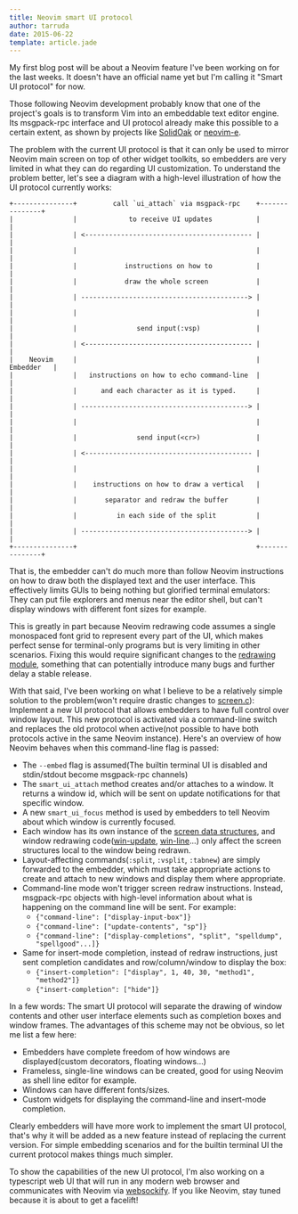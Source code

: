 ```yaml
---
title: Neovim smart UI protocol
author: tarruda
date: 2015-06-22
template: article.jade
---
```


My first blog post will be about a Neovim feature I've been working on
for the last weeks. It doesn't have an official name yet but I'm calling it
"Smart UI protocol" for now. <span class="more">

Those following Neovim development probably know that one of the project's goals
is to transform Vim into an embeddable text editor engine. Its msgpack-rpc
interface and UI protocol already make this possible to a certain extent, as
shown by projects like [SolidOak][SolidOak] or [neovim-e][neovim-e]. 

The problem with the current UI protocol is that it can only be used to mirror
Neovim main screen on top of other widget toolkits, so embedders are very
limited in what they can do regarding UI customization. To understand the
problem better, let's see a diagram with a high-level illustration of how the UI
protocol currently works:


```
+---------------+         call `ui_attach` via msgpack-rpc    +---------------+
|               |             to receive UI updates           |               |
|               | <------------------------------------------ |               |
|               |                                             |               |
|               |            instructions on how to           |               |
|               |            draw the whole screen            |               |
|               | ------------------------------------------> |               |
|               |                                             |               |
|               |               send input(:vsp)              |               |
|               | <------------------------------------------ |               |
|    Neovim     |                                             |    Embedder   |
|               |   instructions on how to echo command-line  |               |
|               |      and each character as it is typed.     |               |
|               | ------------------------------------------> |               |
|               |                                             |               |
|               |               send input(<cr>)              |               |
|               | <------------------------------------------ |               |
|               |                                             |               |
|               |    instructions on how to draw a vertical   |               |
|               |       separator and redraw the buffer       |               |
|               |          in each side of the split          |               |
|               | ------------------------------------------> |               |
+---------------+                                             +---------------+
```

That is, the embedder can't do much more than follow Neovim instructions on how
to draw both the displayed text and the user interface. This effectively limits
GUIs to being nothing but glorified terminal emulators: They can put file
explorers and menus near the editor shell, but can't display windows with
different font sizes for example.

This is greatly in part because Neovim redrawing code assumes a single
monospaced font grid to represent every part of the UI, which makes perfect
sense for terminal-only programs but is very limiting in other scenarios.
Fixing this would require significant changes to the [redrawing module][screen.c],
something that can potentially introduce many bugs and further delay a stable
release.

With that said, I've been working on what I believe to be a relatively simple
solution to the problem(won't require drastic changes to [screen.c][screen.c]):
Implement a new UI protocol that allows embedders to have full control over
window layout. This new protocol is activated via a command-line switch and
replaces the old protocol when active(not possible to have both protocols active
in the same Neovim instance). Here's an overview of how Neovim behaves when this
command-line flag is passed:

- The `--embed` flag is assumed(The builtin terminal UI is disabled and
  stdin/stdout become msgpack-rpc channels)
- The `smart_ui_attach` method creates and/or attaches to a window. It returns a
  window id, which will be sent on update notifications for that specific
  window.
- A new `smart_ui_focus` method is used by embedders to tell Neovim about which
  window is currently focused.
- Each window has its own instance of the
  [screen data structures][screen-data-structures], and window redrawing
  code([win-update][win-update], [win-line][win-line]...) only affect the
  screen structures local to the window being redrawn.
- Layout-affecting commands(`:split`, `:vsplit`, `:tabnew`) are simply forwarded
  to the embedder, which must take appropriate actions to create and attach to
  new windows and display them where appropriate.
- Command-line mode won't trigger screen redraw instructions. Instead,
  msgpack-rpc objects with high-level information about what is happening on the
  command line will be sent. For example:
  - `{"command-line": ["display-input-box"]}`
  - `{"command-line": ["update-contents", "sp"]}`
  - `{"command-line": ["display-completions", "split", "spelldump", "spellgood"...]}`
- Same for insert-mode completion, instead of redraw instructions, just sent
  completion candidates and row/column/window to display the box:
  - `{"insert-completion": ["display", 1, 40, 30, "method1", "method2"]}`
  - `{"insert-completion": ["hide"]}`

In a few words: The smart UI protocol will separate the drawing of window
contents and other user interface elements such as completion boxes and window
frames. The advantages of this scheme may not be obvious, so let me list a few
here:

- Embedders have complete freedom of how windows are displayed(custom decorators,
  floating windows...)
- Frameless, single-line windows can be created, good for using Neovim as shell
  line editor for example.
- Windows can have different fonts/sizes.
- Custom widgets for displaying the command-line and insert-mode
  completion.

Clearly embedders will have more work to implement the smart UI protocol,
that's why it will be added as a new feature instead of replacing the current
version. For simple embedding scenarios and for the builtin terminal UI the
current protocol makes things much simpler.

To show the capabilities of the new UI protocol, I'm also working on a
typescript web UI that will run in any modern web browser and communicates with
Neovim via [websockify][websockify]. If you like Neovim, stay tuned because it
is about to get a facelift!


[SolidOak]: https://github.com/oakes/SolidOak
[neovim-e]: https://github.com/coolwanglu/neovim-e
[screen.c]: https://github.com/neovim/neovim/blob/master/src/nvim/screen.c
[screen-data-structures]: https://github.com/neovim/neovim/blob/master/src/nvim/globals.h#L94-L97
[win-update]: https://github.com/neovim/neovim/blob/master/src/nvim/screen.c#L623
[win-line]: https://github.com/neovim/neovim/blob/master/src/nvim/screen.c#L2054
[websockify]: https://github.com/kanaka/websockify
